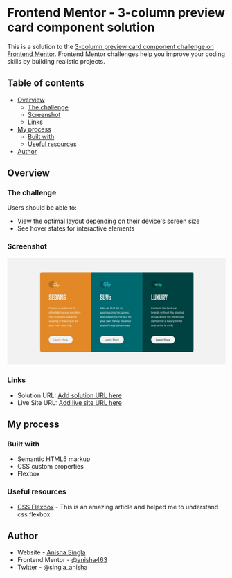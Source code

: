 # Frontend Mentor - 3-column preview card component solution

This is a solution to the [3-column preview card component challenge on Frontend Mentor](https://www.frontendmentor.io/challenges/3column-preview-card-component-pH92eAR2-). Frontend Mentor challenges help you improve your coding skills by building realistic projects. 

## Table of contents

- [Overview](#overview)
  - [The challenge](#the-challenge)
  - [Screenshot](#screenshot)
  - [Links](#links)
- [My process](#my-process)
  - [Built with](#built-with)
  - [Useful resources](#useful-resources)
- [Author](#author)

## Overview

### The challenge

Users should be able to:

- View the optimal layout depending on their device's screen size
- See hover states for interactive elements

### Screenshot

![](./images/screenshot.jpg)

### Links

- Solution URL: [Add solution URL here](https://your-solution-url.com)
- Live Site URL: [Add live site URL here](https://your-live-site-url.com)

## My process

### Built with

- Semantic HTML5 markup
- CSS custom properties
- Flexbox

### Useful resources

- [CSS Flexbox](https://developer.mozilla.org/en-US/docs/Learn/CSS/CSS_layout/Flexbox) - This is an amazing article and helped me to understand css flexbox.

## Author

- Website - [Anisha Singla](https://anisha463.github.io/My-site/)
- Frontend Mentor - [@anisha463](https://www.frontendmentor.io/profile/anisha463)
- Twitter - [@singla_anisha](https://www.twitter.com/singla_anisha)
